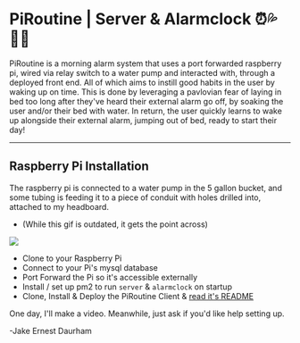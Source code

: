 # PiRoutine | Server & Alarmclock ⏰💦🏃‍♂️
PiRoutine is a morning alarm system that uses a port forwarded raspberry pi, wired via relay switch to a water pump and interacted with, through a deployed front end. All of which aims to instill good habits in the user by waking up on time. This is done by leveraging a pavlovian fear of laying in bed too long after they've heard their external alarm go off, by soaking the user and/or their bed with water. In return, the user quickly learns to wake up alongside their external alarm, jumping out of bed, ready to start their day!

---


## Raspberry Pi Installation
The raspberry pi is connected to a water pump in the 5 gallon bucket, and some tubing is feeding it to a piece of conduit with holes drilled into, attached to my headboard. 
- (While this gif is outdated, it gets the point across)

![](https://media.giphy.com/media/BOUoNFCUU2GLJcLk6I/giphy-downsized.gif)

- Clone to your Raspberry Pi
- Connect to your Pi's mysql database
- Port Forward the Pi so it's accessible externally
- Install / set up pm2 to run `server` & `alarmclock` on startup
- Clone, Install & Deploy the PiRoutine Client & [read it's README](https://github.com/daurham/PiRoutine-EC2-Client)

One day, I'll make a video. Meanwhile, just ask if you'd like help setting up.

-Jake Ernest Daurham
